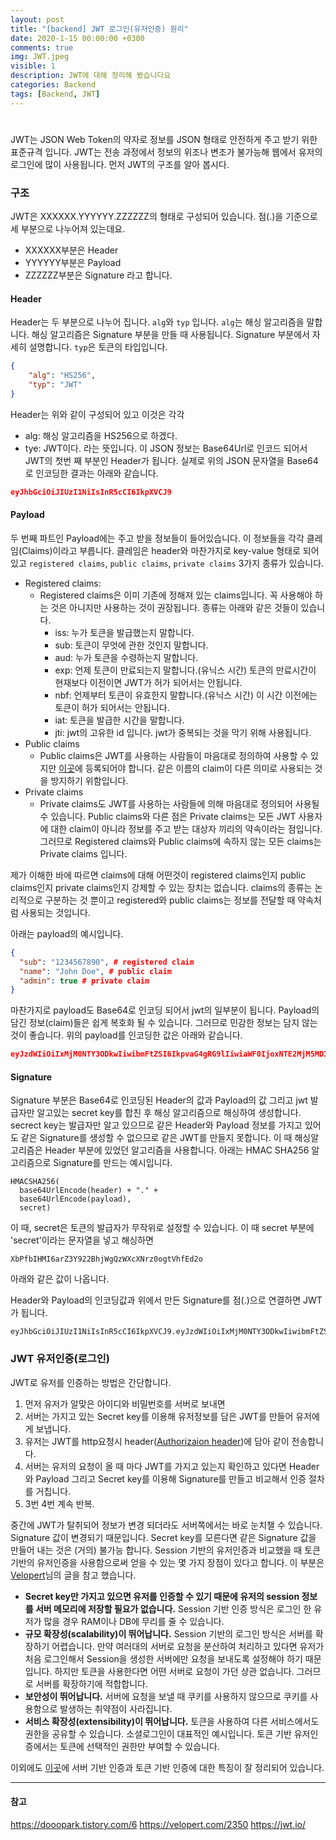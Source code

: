 ```yaml
---
layout: post
title: "[backend] JWT 로그인(유저인증) 원리"
date: 2020-1-15 00:00:00 +0300
comments: true
img: JWT.jpeg
visible: 1
description: JWT에 대해 정리해 봤습니다요
categories: Backend
tags: [Backend, JWT]
---
```

# 
JWT는 JSON Web Token의 약자로 정보를 JSON 형태로 안전하게 주고 받기 위한 표준규격 입니다.
JWT는 전송 과정에서 정보의 위조나 변조가 불가능해 웹에서 유저의 로그인에 많이 사용됩니다. 먼저 JWT의 구조를 알아 봅시다.

### 구조
JWT은 XXXXXX.YYYYYY.ZZZZZZ의 형태로 구성되어 있습니다. 점(.)을 기준으로 세 부분으로 나누어져 있는데요.
- XXXXXX부분은 Header
- YYYYYY부분은 Payload
- ZZZZZZ부분은 Signature
라고 합니다.

#### Header
Header는 두 부분으로 나누어 집니다. `alg`와 `typ` 입니다.
`alg`는 해싱 알고리즘을 말합니다. 해싱 알고리즘은 Signature 부분을 만들 때 사용됩니다. Signature 부분에서 자세히 설명합니다.
`typ`은 토큰의 타입입니다.

```json
{
    "alg": "HS256",
    "typ": "JWT"
}
```
Header는 위와 같이 구성되어 있고 이것은 각각
- alg: 해싱 알고리즘을 HS256으로 하겠다.
- tye: JWT이다.
라는 뜻입니다. 이 JSON 정보는 Base64Url로 인코드 되어서 JWT의 첫번 째 부분인 Header가 됩니다.
실제로 위의 JSON 문자열을 Base64로 인코딩한 결과는 아래와 같습니다.
```json
eyJhbGciOiJIUzI1NiIsInR5cCI6IkpXVCJ9
```

#### Payload
두 번째 파트인 Payload에는 주고 받을 정보들이 들어있습니다. 이 정보들을 각각 클레임(Claims)이라고 부릅니다. 클레임은 header와 마찬가지로 key-value 형태로 되어 있고 `registered claims`, `public claims`, `private claims` 3가지 종류가 있습니다.
- Registered claims:
  - Registered claims은 이미 기존에 정해져 있는 claims입니다. 꼭 사용해야 하는 것은 아니지만 사용하는 것이 권장됩니다. 종류는 아래와 같은 것들이 있습니다.
    - iss: 누가 토큰을 발급했는지 말합니다.
    - sub: 토큰이 무엇에 관한 것인지 말합니다.
    - aud: 누가 토큰을 수령하는지 말합니다.
    - exp: 언제 토큰이 만료되는지 말합니다.(유닉스 시간) 토큰의 만료시간이 현재보다 이전이면 JWT가 허가 되어서는 안됩니다.
    - nbf: 언제부터 토큰이 유효한지 말합니다.(유닉스 시간) 이 시간 이전에는 토큰이 허가 되어서는 안됩니다.
    - iat: 토큰을 발급한 시간을 말합니다.
    - jti: jwt의 고유한 id 입니다. jwt가 중복되는 것을 막기 위해 사용됩니다.
- Public claims
  - Public claims은 JWT를 사용하는 사람들이 마음대로 정의하여 사용할 수 있지만 [이곳](https://www.iana.org/assignments/jwt/jwt.xhtml)에 등록되어야 합니다. 같은 이름의 claim이 다른 의미로 사용되는 것을 방지하기 위함입니다. 
- Private claims
  - Private claims도 JWT를 사용하는 사람들에 의해 마음대로 정의되어 사용될 수 있습니다. Public claims와 다른 점은 Private claims는 모든 JWT 사용자에 대한 claim이 아니라 정보를 주고 받는 대상자 끼리의 약속이라는 점입니다. 그러므로 Registered claims와 Public claims에 속하지 않는 모든 claims는 Private claims 입니다.

제가 이해한 바에 따르면 claims에 대해 어떤것이 registered claims인지 public claims인지 private claims인지 강제할 수 있는 장치는 없습니다. claims의 종류는 논리적으로 구분하는 것 뿐이고 registered와 public claims는 정보를 전달할 때 약속처럼 사용되는 것입니다.

아래는 payload의 예시입니다.
```json
{
  "sub": "1234567890", # registered claim
  "name": "John Doe", # public claim
  "admin": true # private claim
}
```
마찬가지로 payload도 Base64로 인코딩 되어서 jwt의 일부분이 됩니다. Payload의 담긴 정보(claim)들은 쉽게 복호화 될 수 있습니다. 그러므로 민감한 정보는 담지 않는 것이 좋습니다. 위의 payload를 인코딩한 값은 아래와 같습니다.

```json
eyJzdWIiOiIxMjM0NTY3ODkwIiwibmFtZSI6IkpvaG4gRG9lIiwiaWF0IjoxNTE2MjM5MDIyfQ
```

#### Signature
Signature 부분은 Base64로 인코딩된 Header의 값과 Payload의 값 그리고 jwt 발급자만 알고있는 secret key를 합친 후 해싱 알고리즘으로 해싱하여 생성합니다. secrect key는 발급자만 알고 있으므로 같은 Header와 Payload 정보를 가지고 있어도 같은 Signature를 생성할 수 없으므로 같은 JWT를 만들지 못합니다. 이 때 해싱알고리즘은 Header 부분에 있었던 알고리즘을 사용합니다. 아래는 HMAC SHA256 알고리즘으로 Signature를 만드는 예시입니다.

```
HMACSHA256(
  base64UrlEncode(header) + "." +
  base64UrlEncode(payload),
  secret)
```
이 때, secret은 토큰의 발급자가 무작위로 설정할 수 있습니다. 이 때 secret 부분에 'secret'이라는 문자열을 넣고 해싱하면 

```
XbPfbIHMI6arZ3Y922BhjWgQzWXcXNrz0ogtVhfEd2o
```
아래와 같은 값이 나옵니다. 

Header와 Payload의 인코딩값과 위에서 만든 Signature를 점(.)으로 연결하면 JWT가 됩니다.
```
eyJhbGciOiJIUzI1NiIsInR5cCI6IkpXVCJ9.eyJzdWIiOiIxMjM0NTY3ODkwIiwibmFtZSI6IkpvaG4gRG9lIiwiaWF0IjoxNTE2MjM5MDIyfQ.XbPfbIHMI6arZ3Y922BhjWgQzWXcXNrz0ogtVhfEd2o
```

### JWT 유저인증(로그인)
JWT로 유저를 인증하는 방법은 간단합니다.
1. 먼저 유저가 알맞은 아이디와 비밀번호를 서버로 보내면
2. 서버는 가지고 있는 Secret key를 이용해 유저정보를 담은 JWT를 만들어 유저에게 보냅니다.
3. 유저는 JWT를 http요청시 header([Authorizaion header](https://developer.mozilla.org/ko/docs/Web/HTTP/Headers/Authorization))에 담아 같이 전송합니다.
4. 서버는 유저의 요청이 올 때 마다 JWT를 가지고 있는지 확인하고 있다면 Header와 Payload 그리고 Secret key를 이용해 Signature를 만들고 비교해서 인증 절차를 거칩니다.
5. 3번 4번 계속 반복.

중간에 JWT가 탈취되어 정보가 변경 되더라도 서버쪽에서는 바로 눈치챌 수 있습니다. Signature 값이 변경되기 때문입니다. Secret key를 모른다면 같은 Signature 값을 만들어 내는 것은 (거의) 불가능 합니다.
Session 기반의 유저인증과 비교했을 때 토큰 기반의 유저인증을 사용함으로써 얻을 수 있는 몇 가지 장점이 있다고 합니다. 이 부분은 [Velopert](https://velopert.com/2350)님의 글을 참고 했습니다.

- **Secret key만 가지고 있으면 유저를 인증할 수 있기 때문에 유저의 session 정보를 서버 메모리에 저장할 필요가 없습니다.** Session 기반 인증 방식은 로그인 한 유저가 많을 경우 RAM이나 DB에 무리를 줄 수 있습니다. 
- **규모 확장성(scalability)이 뛰어납니다.** Session 기반의 로그인 방식은 서버를 확장하기 어렵습니다. 만약 여러대의 서버로 요청을 분산하여 처리하고 있다면 유저가 처음 로그인해서 Session을 생성한 서버에만 요청을 보내도록 설정해야 하기 때문입니다. 하지만 토큰을 사용한다면 어떤 서버로 요청이 가던 상관 없습니다. 그러므로 서버를 확장하기에 적합합니다.
- **보안성이 뛰어납니다.** 서버에 요청을 보낼 때 쿠키를 사용하지 않으므로 쿠키를 사용함으로 발생하는 취약점이 사라집니다.
- **서비스 확장성(extensibility)이 뛰어납니다.** 토큰을 사용하여 다른 서비스에서도 권한을 공유할 수 있습니다. 소셜로그인이 대표적인 예시입니다. 토큰 기반 유저인증에서는 토큰에 선택적인 권한만 부여할 수 있습니다. 

이외에도 [이곳](https://dooopark.tistory.com/6)에 서버 기반 인증과 토큰 기반 인증에 대한 특징이 잘 정리되어 있습니다.

---
#### 참고
https://dooopark.tistory.com/6
https://velopert.com/2350
https://jwt.io/



